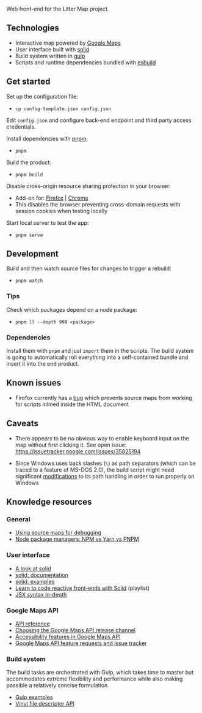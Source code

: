 Web front-end for the Litter Map project.

## Technologies

- Interactive map powered by [Google Maps](https://developers.google.com/maps/documentation/javascript/)
- User interface built with [solid](https://www.solidjs.com/)
- Build system written in [gulp](https://github.com/gulpjs/gulp)
- Scripts and runtime dependencies bundled with [esbuild](https://esbuild.github.io/)

## Get started

Set up the configuration file:

- `cp config-template.json config.json`

Edit `config.json` and configure back-end endpoint and third party access credentials.

Install dependencies with [pnpm](https://pnpm.io/):

- `pnpm`

Build the product:

- `pnpm build`

Disable cross-origin resource sharing protection in your browser:

- Add-on for: [Firefox](https://github.com/spenibus/cors-everywhere-firefox-addon) | [Chrome](https://chrome.google.com/webstore/detail/allow-cors-access-control/lhobafahddgcelffkeicbaginigeejlf)
- This disables the browser preventing cross-domain requests with session cookies when testing locally

Start local server to test the app:

- `pnpm serve`

## Development

Build and then watch source files for changes to trigger a rebuild:

- `pnpm watch`

### Tips

Check which packages depend on a node package:

- `pnpm ll --depth 999 <package>`

### Dependencies

Install them with `pnpm` and just `import` them in the scripts. The build system is going to automatically roll everything into a self-contained bundle and insert it into the end product.

## Known issues

- Firefox currently has a [bug](https://bugzilla.mozilla.org/show_bug.cgi?id=1400856) which prevents source maps from working for scripts inlined inside the HTML document

## Caveats

- There appears to be no obvious way to enable keyboard input on the map without first clicking it. See open issue: https://issuetracker.google.com/issues/35825194

- Since Windows uses back slashes (`\`) as path separators (which can be traced to a feature of MS-DOS 2.0), the build script might need significant [modifications](https://shapeshed.com/writing-cross-platform-node/#use-pathresolve-to-traverse-the-filesystem) to its path handling in order to run properly on Windows

## Knowledge resources

### General

- [Using source maps for debugging](https://developer.mozilla.org/docs/Tools/Debugger/How_to/Use_a_source_map)
- [Node package managers: NPM vs Yarn vs PNPM](https://javascript.plainenglish.io/npm-yarn-pnpm-which-node-js-package-manager-should-you-use-a2a1378694f7)

### User interface

- [A look at solid](https://codechips.me/solidjs-first-look/)
- [solid: documentation](https://www.solidjs.com/docs/latest)
- [solid: examples](https://github.com/solidjs/solid/blob/main/documentation/resources/examples.md)
- [Learn to code reactive front-ends with Solid](https://www.youtube.com/watch?v=j8ANWdE7wfY&list=PLkHoRc4IcLDqAAvA1y8cT8CXkgfBbhRp3) (playlist)
- [JSX syntax in-depth](https://reactjs.org/docs/jsx-in-depth.html)

### Google Maps API

- [API reference](https://developers.google.com/maps/documentation/javascript/reference)
- [Choosing the Google Maps API release channel](https://developers.google.com/maps/documentation/javascript/versions)
- [Accessibility features in Google Maps API](https://cloud.google.com/blog/products/maps-platform/improved-accessibility-maps-javascript-api)
- [Google Maps API feature requests and issue tracker](https://issuetracker.google.com/issues?q=componentid:188853)

### Build system

The build tasks are orchestrated with Gulp, which takes time to master but accommodates extreme flexibility and performance while also making possible a relatively concise formulation.

- [Gulp examples](https://github.com/gulpjs/gulp/tree/master/docs/recipes)
- [Vinyl file descriptor API](https://github.com/gulpjs/vinyl#api)